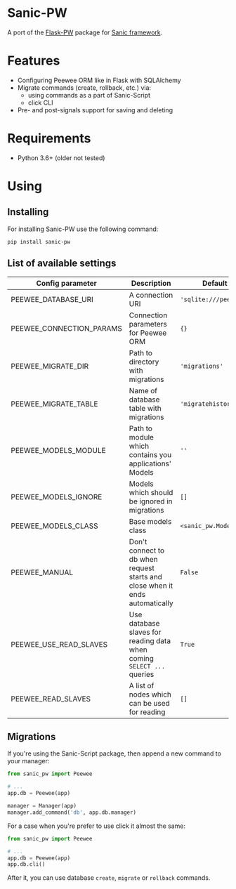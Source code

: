 # Sanic-PW

A port of the [Flask-PW](https://github.com/klen/flask-pw) package for [Sanic framework](https://github.com/channelcat/sanic).

# Features
- Configuring Peewee ORM like in Flask with SQLAlchemy
- Migrate commands (create, rollback, etc.) via:
    - using commands as a part of Sanic-Script
    - click CLI
- Pre- and post-signals support for saving and deleting

# Requirements
- Python 3.6+ (older not tested)

# Using
## Installing
For installing Sanic-PW use the following command:
```
pip install sanic-pw
```

## List of available settings
| Config parameter | Description |  Default value |
|------------------|-------------|----------------|
| PEEWEE_DATABASE_URI      | A connection URI                                        | `'sqlite:///peewee.sqlite'`  |
| PEEWEE_CONNECTION_PARAMS | Connection parameters for Peewee ORM                    | `{}`                         |
| PEEWEE_MIGRATE_DIR       | Path to directory with migrations                       | `'migrations'`               |
| PEEWEE_MIGRATE_TABLE     | Name of database table with migrations                  | `'migratehistory'`           | 
| PEEWEE_MODELS_MODULE     | Path to module which contains you applications' Models  | `''`                         |
| PEEWEE_MODELS_IGNORE     | Models which should be ignored in migrations            | `[]`                         |
| PEEWEE_MODELS_CLASS      | Base models class                                       | `<sanic_pw.Model>`           |            
| PEEWEE_MANUAL            | Don't connect to db when request starts and close when it ends automatically | `False` |     
| PEEWEE_USE_READ_SLAVES   | Use database slaves for reading data when coming `SELECT ...` queries        | `True`  |    
| PEEWEE_READ_SLAVES       | A list of nodes which can be used for reading                                | `[]`    |    

## Migrations
If you're using the Sanic-Script package, then append a new command to your manager:
```python
from sanic_pw import Peewee

# ...
app.db = Peewee(app)

manager = Manager(app)
manager.add_command('db', app.db.manager)
```
For a case when you're prefer to use click it almost the same:
```python
from sanic_pw import Peewee

# ...
app.db = Peewee(app)
app.db.cli() 
```
After it, you can use database `create`, `migrate` or `rollback` commands.
